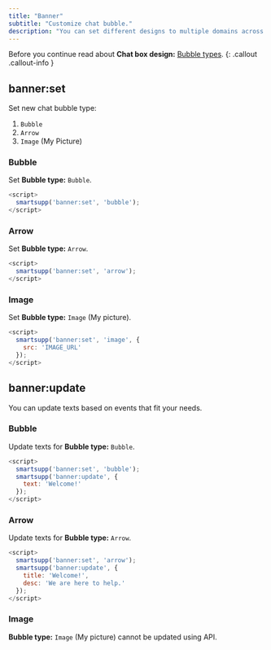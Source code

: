 ```yaml
---
title: "Banner"
subtitle: "Customize chat bubble."
description: "You can set different designs to multiple domains across your site."
---
```


Before you continue read about **Chat box design:** [Bubble types](/docs/examples/chat-box-design/#bubble-types).
{: .callout .callout-info }


## banner:set

Set new chat bubble type:

1. `Bubble`
2. `Arrow`
3. `Image` (My Picture)

### Bubble

Set **Bubble type:** `Bubble`.

```js
<script>
  smartsupp('banner:set', 'bubble');
</script>
```

### Arrow

Set **Bubble type:** `Arrow`.

```js
<script>
  smartsupp('banner:set', 'arrow');
</script>
```

### Image

Set **Bubble type:** `Image` (My picture).

```js
<script>
  smartsupp('banner:set', 'image', {
    src: 'IMAGE_URL'
  });
</script>
```

## banner:update

You can update texts based on events that fit your needs.

### Bubble

Update texts for **Bubble type:** `Bubble`.

```js
<script>
  smartsupp('banner:set', 'bubble');
  smartsupp('banner:update', {
    text: 'Welcome!'
  });
</script>
```

### Arrow

Update texts for **Bubble type:** `Arrow`.

```js
<script>
  smartsupp('banner:set', 'arrow');
  smartsupp('banner:update', {
    title: 'Welcome!',
    desc: 'We are here to help.'
  });
</script>
```

### Image

**Bubble type:** `Image` (My picture) cannot be updated using API.
